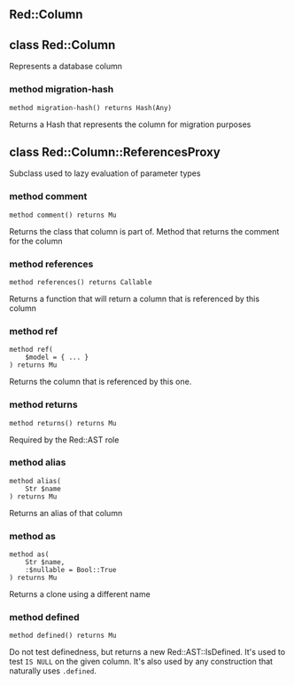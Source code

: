 Red::Column
-----------

class Red::Column
-----------------

Represents a database column

### method migration-hash

```perl6
method migration-hash() returns Hash(Any)
```

Returns a Hash that represents the column for migration purposes

class Red::Column::ReferencesProxy
----------------------------------

Subclass used to lazy evaluation of parameter types

### method comment

```perl6
method comment() returns Mu
```

Returns the class that column is part of. Method that returns the comment for the column

### method references

```perl6
method references() returns Callable
```

Returns a function that will return a column that is referenced by this column

### method ref

```perl6
method ref(
    $model = { ... }
) returns Mu
```

Returns the column that is referenced by this one.

### method returns

```perl6
method returns() returns Mu
```

Required by the Red::AST role

### method alias

```perl6
method alias(
    Str $name
) returns Mu
```

Returns an alias of that column

### method as

```perl6
method as(
    Str $name,
    :$nullable = Bool::True
) returns Mu
```

Returns a clone using a different name

### method defined

```perl6
method defined() returns Mu
```

Do not test definedness, but returns a new Red::AST::IsDefined. It's used to test `IS NULL` on the given column. It's also used by any construction that naturally uses `.defined`.

